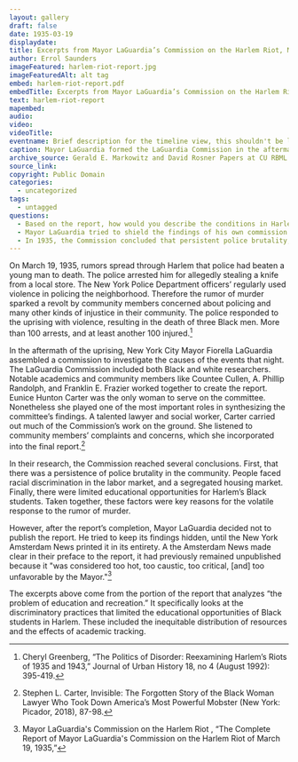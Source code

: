 ```yaml
---
layout: gallery
draft: false
date: 1935-03-19
displaydate:
title: Excerpts from Mayor LaGuardia’s Commission on the Harlem Riot, March 19, 1935.
author: Errol Saunders
imageFeatured: harlem-riot-report.jpg
imageFeaturedAlt: alt tag
embed: harlem-riot-report.pdf
embedTitle: Excerpts from Mayor LaGuardia’s Commission on the Harlem Riot, March 19, 1935.
text: harlem-riot-report
mapembed: 
audio:
video: 
videoTitle: 
eventname: Brief description for the timeline view, this shouldn't be longer than 125 characters. Brief description for the timeline view
caption: Mayor LaGuardia formed the LaGuardia Commission in the aftermath of the 1935 “Harlem Riot” to identify the events’ root causes and determine possible solutions. The Commission’s members included Black leaders Charles H. Roberts, E. Franklin Frazier, Countee Cullen, and A. Phillip Randolph, among others. The excerpted pages here highlight the Commission’s findings about the state of schools in Harlem.
archive_source: Gerald E. Markowitz and David Rosner Papers at CU RBML
source_link:
copyright: Public Domain
categories:
  - uncategorized
tags:
  - untagged
questions:
  - Based on the report, how would you describe the conditions in Harlem schools in the 1930s? How are those conditions influenced by segregation? 
  - Mayor LaGuardia tried to shield the findings of his own commission from the general public. Why do you think he did that? What would have been the consequences if he was successful?
  - In 1935, the Commission concluded that persistent police brutality, racial discrimination in the labor market, segregated housing, and unequal education sparked what was called at the time a “riot.” How do the events of 1935 compare to the protests we see today, against police violence or other forms of injustice? Have the issues identified by the commission in 1935 been addressed today?
---
```


On March 19, 1935, rumors spread through Harlem that police had beaten a young man to death. The police arrested him for allegedly stealing a knife from a local store. The New York Police Department officers’ regularly used violence in policing the neighborhood. Therefore the rumor of murder sparked a revolt by community members concerned about policing and many other kinds of injustice in their community. The police responded to the uprising with violence, resulting in the death of three Black men. More than 100 arrests, and at least another 100 injured.[^1]

In the aftermath of the uprising, New York City Mayor Fiorella LaGuardia assembled a commission to investigate the causes of the events that night. The LaGuardia Commission included both Black and white researchers. Notable academics and community members like Countee Cullen, A. Phillip Randolph, and Franklin E. Frazier worked together to create the report. Eunice Hunton Carter was the only woman to serve on the committee. Nonetheless she played one of the most important roles in synthesizing the committee’s findings. A talented lawyer and social worker, Carter carried out much of the Commission’s work on the ground. She listened to community members’ complaints and concerns, which she incorporated into the final report.[^2]

In their research, the Commission reached several conclusions. First, that there was a  persistence of police brutality in the community. People faced racial discrimination in the labor market, and a segregated housing market. Finally, there were limited educational opportunities for Harlem’s Black students. Taken together, these factors were key reasons for the volatile response to the rumor of murder.
 
However, after the report’s completion, Mayor LaGuardia decided not to publish the report. He tried to keep its findings hidden, until the New York Amsterdam News printed it in its entirety. A the Amsterdam News made clear in their preface to  the report, it had previously remained unpublished because it "was considered too hot, too caustic, too critical, [and] too unfavorable by the Mayor."[^3]
 
The excerpts above come from the portion of the report that analyzes “the problem of education and recreation.” It specifically looks at the discriminatory practices that limited the educational opportunities of Black students in Harlem. These included the inequitable distribution of resources and the effects of academic tracking.

[^1]: Cheryl Greenberg, “The Politics of Disorder: Reexamining Harlem’s Riots of 1935 and 1943,” Journal of Urban History 18, no 4 (August 1992): 395-419. 
[^2]: Stephen L. Carter, Invisible: The Forgotten Story of the Black Woman Lawyer Who Took Down America’s Most Powerful Mobster (New York: Picador, 2018), 87-98. 
[^3]: Mayor LaGuardia's Commission on the Harlem Riot , “The Complete Report of Mayor LaGuardia's Commission on the Harlem Riot of March 19, 1935,” 
